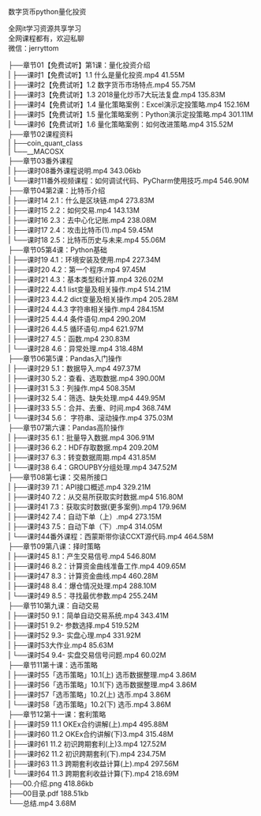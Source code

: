 数字货币python量化投资

全网it学习资源共享学习<br>全网课程都有，欢迎私聊<br>微信：jerryttom<br>

├──章节01【免费试听】第1课：量化投资介绍<br> | ├──课时1【免费试听】1.1 什么是量化投资.mp4 41.55M<br> | ├──课时2【免费试听】1.2 数字货币市场特点.mp4 55.75M<br> | ├──课时3【免费试听】1.3 2018量化炒币7大玩法复盘.mp4 135.83M<br> | ├──课时4【免费试听】1.4 量化策略案例：Excel演示定投策略.mp4 152.16M<br> | ├──课时5【免费试听】1.5 量化策略案例：Python演示定投策略.mp4 301.11M<br> | └──课时6【免费试听】1.6 量化策略案例：如何改进策略.mp4 315.52M<br> ├──章节02课程资料<br> | ├──coin_quant_class<br> | └──__MACOSX<br> ├──章节03番外课程<br> | ├──课时08番外课程说明.mp4 343.06kb<br> | └──课时11番外视频课程：如何调试代码、PyCharm使用技巧.mp4 546.90M<br> ├──章节04第2课：比特币介绍<br> | ├──课时14 2.1：什么是区块链.mp4 273.83M<br> | ├──课时15 2.2：如何交易.mp4 143.13M<br> | ├──课时16 2.3：去中心化记账.mp4 238.08M<br> | ├──课时17 2.4：攻击比特币(1).mp4 59.45M<br> | └──课时18 2.5：比特币历史与未来.mp4 55.06M<br> ├──章节05第4课：Python基础<br> | ├──课时19 4.1：环境安装及使用.mp4 227.34M<br> | ├──课时20 4.2：第一个程序.mp4 97.45M<br> | ├──课时21 4.3：基本类型和计算.mp4 326.02M<br> | ├──课时22 4.4.1 list变量及相关操作.mp4 514.21M<br> | ├──课时23 4.4.2 dict变量及相关操作.mp4 205.28M<br> | ├──课时24 4.4.3 字符串相关操作.mp4 284.15M<br> | ├──课时25 4.4.4 条件语句.mp4 290.20M<br> | ├──课时26 4.4.5 循环语句.mp4 621.97M<br> | ├──课时27 4.5：函数.mp4 230.83M<br> | └──课时28 4.6：异常处理.mp4 318.48M<br> ├──章节06第5课：Pandas入门操作<br> | ├──课时29 5.1：数据导入.mp4 497.37M<br> | ├──课时30 5.2：查看、选取数据.mp4 390.00M<br> | ├──课时31 5.3：列操作.mp4 508.35M<br> | ├──课时32 5.4：筛选、缺失处理.mp4 449.95M<br> | ├──课时33 5.5：合并、去重、时间.mp4 368.74M<br> | └──课时34 5.6： 字符串、滚动操作.mp4 375.03M<br> ├──章节07第六课：Pandas高阶操作<br> | ├──课时35 6.1：批量导入数据.mp4 306.91M<br> | ├──课时36 6.2：HDF存取数据.mp4 209.20M<br> | ├──课时37 6.3：转变数据周期.mp4 431.85M<br> | └──课时38 6.4：GROUPBY分组处理.mp4 347.52M<br> ├──章节08第七课：交易所接口<br> | ├──课时39 7.1：API接口概述.mp4 329.21M<br> | ├──课时40 7.2：从交易所获取实时数据.mp4 516.80M<br> | ├──课时41 7.3：获取实时数据(更多案例).mp4 179.96M<br> | ├──课时42 7.4：自动下单（上）.mp4 273.15M<br> | ├──课时43 7.5：自动下单（下）.mp4 314.05M<br> | └──课时44番外课程：西蒙斯带你读CCXT源代码.mp4 464.58M<br> ├──章节09第八课：择时策略<br> | ├──课时45 8.1：产生交易信号.mp4 546.80M<br> | ├──课时46 8.2：计算资金曲线准备工作.mp4 409.65M<br> | ├──课时47 8.3：计算资金曲线.mp4 460.28M<br> | ├──课时48 8.4：爆仓情况处理.mp4 288.10M<br> | └──课时49 8.5：寻找最优参数.mp4 255.24M<br> ├──章节10第九课：自动交易<br> | ├──课时50 9.1：简单自动交易系统.mp4 343.41M<br> | ├──课时51 9.2- 参数选择.mp4 519.52M<br> | ├──课时52 9.3- 实盘心理.mp4 331.92M<br> | ├──课时53大作业.mp4 85.63M<br> | └──课时54 9.4- 实盘交易信号问题.mp4 60.02M<br> ├──章节11第十课：选币策略<br> | ├──课时55「选币策略」10.1(上) 选币数据整理.mp4 3.86M<br> | ├──课时56「选币策略」10.1(下) 选币数据整理.mp4 3.86M<br> | ├──课时57「选币策略」10.2(上) 选币.mp4 3.86M<br> | └──课时58「选币策略」10.2(下) 选币.mp4 3.86M<br> ├──章节12第十一课：套利策略<br> | ├──课时59 11.1 OKEx合约讲解(上).mp4 495.88M<br> | ├──课时60 11.2 OKEx合约讲解(下)3.mp4 315.48M<br> | ├──课时61 11.2 初识跨期套利(上)3.mp4 127.52M<br> | ├──课时62 11.2 初识跨期套利(下).mp4 234.75M<br> | ├──课时63 11.3 跨期套利收益计算(上).mp4 297.56M<br> | └──课时64 11.3 跨期套利收益计算(下).mp4 218.69M<br> ├──00.介绍.png 418.86kb<br> ├──00目录.pdf 188.51kb<br> └──总结.mp4 3.68M